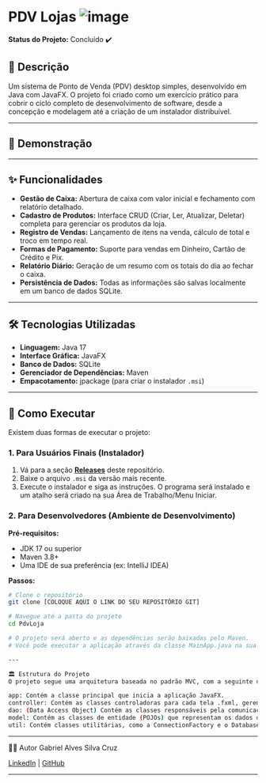 # PDV Lojas ![image](https://github.com/user-attachments/assets/3abeee42-95cc-4bfb-b47d-6fd9cb8259d6)


**Status do Projeto:** Concluído ✔️

## 📝 Descrição

Um sistema de Ponto de Venda (PDV) desktop simples, desenvolvido em Java com JavaFX. O projeto foi criado como um exercício prático para cobrir o ciclo completo de desenvolvimento de software, desde a concepção e modelagem até a criação de um instalador distribuível.

---

## 📸 Demonstração


---

## ✨ Funcionalidades

* **Gestão de Caixa:** Abertura de caixa com valor inicial e fechamento com relatório detalhado.
* **Cadastro de Produtos:** Interface CRUD (Criar, Ler, Atualizar, Deletar) completa para gerenciar os produtos da loja.
* **Registro de Vendas:** Lançamento de itens na venda, cálculo de total e troco em tempo real.
* **Formas de Pagamento:** Suporte para vendas em Dinheiro, Cartão de Crédito e Pix.
* **Relatório Diário:** Geração de um resumo com os totais do dia ao fechar o caixa.
* **Persistência de Dados:** Todas as informações são salvas localmente em um banco de dados SQLite.

---

## 🛠️ Tecnologias Utilizadas

* **Linguagem:** Java 17
* **Interface Gráfica:** JavaFX
* **Banco de Dados:** SQLite
* **Gerenciador de Dependências:** Maven
* **Empacotamento:** jpackage (para criar o instalador `.msi`)

---

## 🚀 Como Executar

Existem duas formas de executar o projeto:

### 1. Para Usuários Finais (Instalador)

1.  Vá para a seção **[Releases](https://github.com/GabrielCruz02/PdvLoja/releases/tag/PDV)** deste repositório.
2.  Baixe o arquivo `.msi` da versão mais recente.
3.  Execute o instalador e siga as instruções. O programa será instalado e um atalho será criado na sua Área de Trabalho/Menu Iniciar.

### 2. Para Desenvolvedores (Ambiente de Desenvolvimento)

**Pré-requisitos:**
* JDK 17 ou superior
* Maven 3.8+
* Uma IDE de sua preferência (ex: IntelliJ IDEA)

**Passos:**
```bash
# Clone o repositório
git clone [COLOQUE AQUI O LINK DO SEU REPOSITÓRIO GIT]

# Navegue até a pasta do projeto
cd PdvLoja

# O projeto será aberto e as dependências serão baixadas pelo Maven.
# Você pode executar a aplicação através da classe MainApp.java na sua IDE.

---

🏛️ Estrutura do Projeto
O projeto segue uma arquitetura baseada no padrão MVC, com a seguinte divisão de pacotes:

app: Contém a classe principal que inicia a aplicação JavaFX.
controller: Contém as classes controladoras para cada tela .fxml, gerenciando a interação do usuário.
dao: (Data Access Object) Contém as classes responsáveis pela comunicação direta com o banco de dados (operações SQL).
model: Contém as classes de entidade (POJOs) que representam os dados do sistema (Produto, Venda, etc.).
util: Contém classes utilitárias, como a ConnectionFactory e o DatabaseInitializer.

```

---

👨‍💻 Autor
Gabriel Alves Silva Cruz

[LinkedIn](https://www.linkedin.com/in/gabriel-cruz-4a950a275/) | [GitHub](https://github.com/GabrielCruz02)


---
